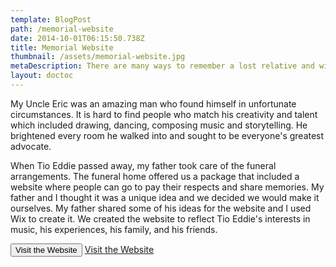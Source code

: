 ```yaml
---
template: BlogPost
path: /memorial-website
date: 2014-10-01T06:15:50.738Z
title: Memorial Website
thumbnail: /assets/memorial-website.jpg
metaDescription: There are many ways to remember a lost relative and with modern technology, we can immortalize their experiences.
layout: doctoc
---
```


My Uncle Eric was an amazing man who found himself in unfortunate circumstances. It is hard to find people who match his creativity and talent which included drawing, dancing, composing music and storytelling. He brightened every room he walked into and sought to be everyone's greatest advocate.

When Tio Eddie passed away, my father took care of the funeral arrangements. The funeral home offered us a package that included a website where people can go to pay their respects and share memories. My father and I thought it was a unique idea and we decided we would make it ourselves. My father shared some of his ideas for the website and I used Wix to create it. We created the website to reflect Tio Eddie's interests in music, his experiences, his family, and his friends.

<Button to='https://jonathanalbert0115.wixsite.com/ferlesmemorial' target='_blank' className="button -primary"> Visit the Website </Button>
<a href='https://jonathanalbert0115.wixsite.com/ferlesmemorial' target='_blank' className="button -primary"> Visit the Website </a>
